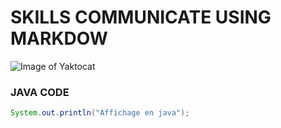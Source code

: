 # SKILLS COMMUNICATE USING MARKDOW
![Image of Yaktocat](https://resources.jetbrains.com/help/img/idea/2024.1/markdown-basics.png)

### JAVA CODE 
```java
System.out.println("Affichage en java");
```
